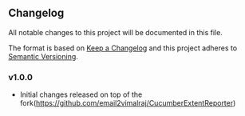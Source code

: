 ## Changelog
All notable changes to this project will be documented in this file.

The format is based on [Keep a Changelog](http://keepachangelog.com/) 
and this project adheres to [Semantic Versioning](http://semver.org/).

### v1.0.0
- Initial changes released on top of the fork(https://github.com/email2vimalraj/CucumberExtentReporter) 
